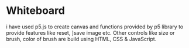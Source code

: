 # Whiteboard
 i have used p5.js to create canvas and functions provided by p5 library to provide features like reset,
  ]save image etc. Other controls like size or brush, color of brush are build using HTML, CSS & JavaScript.
